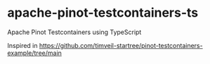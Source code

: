 # apache-pinot-testcontainers-ts

Apache Pinot Testcontainers using TypeScript

Inspired in https://github.com/timveil-startree/pinot-testcontainers-example/tree/main
